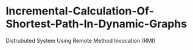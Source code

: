 # Incremental-Calculation-Of-Shortest-Path-In-Dynamic-Graphs
Distrubuted System Using Remote Method Invocation (RMI)
